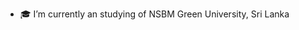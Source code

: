- 🎓 I’m currently an studying of NSBM Green University, Sri Lanka


<!---
ndapinsara/ndapinsara is a ✨ special ✨ repository because its `README.md` (this file) appears on your GitHub profile.
You can click the Preview link to take a look at your changes.
--->
